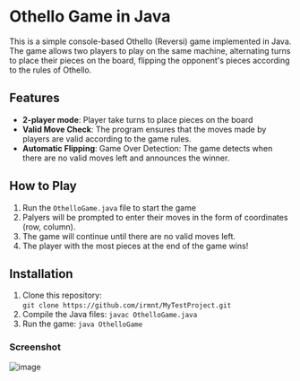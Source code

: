 # Othello Game in Java  
This is a simple console-based Othello (Reversi) game implemented in Java. The game allows two players to play on the same machine, alternating turns to place their pieces on the board, flipping the opponent's pieces according to the rules of Othello.

## Features
* **2-player mode**: Player take turns to place pieces on the board
* **Valid Move Check**: The program ensures that the moves made by players are valid according to the game rules.
* **Automatic Flipping**: Game Over Detection: The game detects when there are no valid moves left and announces the winner.
 
## How to Play
1. Run the `OthelloGame.java` file to start the game
2. Palyers will be prompted to enter their moves in the form of coordinates (row, column).
3. The game will continue until there are no valid moves left.
4. The player with the most pieces at the end of the game wins!

## Installation
1. Clone this repository:  
  `git clone https://github.com/irmnt/MyTestProject.git`
2. Compile the Java files:
  `javac OthelloGame.java`
3. Run the game:
  `java OthelloGame`

### Screenshot
![image](https://github.com/user-attachments/assets/c4e195b1-2776-46f8-8c3e-c79845018df2)
